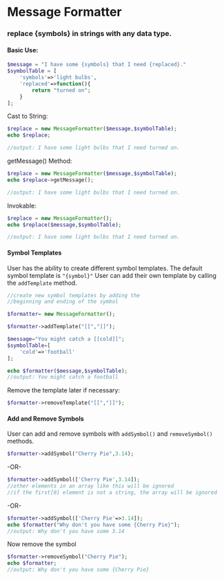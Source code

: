 # Message Formatter
### replace {symbols} in strings with any data type.


#### Basic Use:
```php
$message = "I have some {symbols} that I need {replaced}."
$symbolTable = [
    'symbols'=>'light bulbs',
    'replaced'=>function(){
        return "turned on";
    }
];
```
Cast to String:
```php
$replace = new MessageFormatter($message,$symbolTable);
echo $replace;

//output: I have some light bulbs that I need turned on.
```
getMessage() Method:
```php
$replace = new MessageFormatter($message,$symbolTable);
echo $replace->getMessage();

//output: I have some light bulbs that I need turned on.
```
Invokable:
```php
$replace = new MessageFormatter();
echo $replace($message,$symbolTable);

//output: I have some light bulbs that I need turned on.
```
#### Symbol Templates
User has the ability to create different symbol templates. The default symbol template is ```"{symbol}"``` User can add their own template by calling the ```addTemplate``` method.
```php
//create new symbol templates by adding the
//beginning and ending of the symbol

$formatter= new MessageFormatter();

$formatter->addTemplate("[[","]]");

$message="You might catch a [[cold]]";
$symbolTable=[
    'cold'=>'football'
];

echo $formatter($message,$symbolTable);
//output: You might catch a football
```
Remove the template later if necessary:
```php
$formatter->removeTemplate("[[","]]");
```
#### Add and Remove Symbols
User can add and remove symbols with ```addSymbol()``` and ```removeSymbol()``` methods.
```php
$formatter->addSymbol("Cherry Pie",3.14);
```
-OR-
```php
$formatter->addSymbol(['Cherry Pie',3.14]);
//other elements in an array like this will be ignored
//if the first[0] element is not a string, the array will be ignored
```
-OR-
```php
$formatter->addSymbol(['Cherry Pie'=>3.14]);
echo $formatter("Why don't you have some {Cherry Pie}");
//output: Why don't you have some 3.14
```
Now remove the symbol
```php
$formatter->removeSymbol("Cherry Pie");
echo $formatter;
//output: Why don't you have some {Cherry Pie}
```